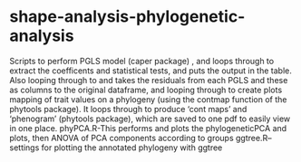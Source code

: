 # shape-analysis-phylogenetic-analysis

Scripts to perform PGLS model (caper package) , and loops through to extract the coefficents and statistical tests, and puts the output in the table.
Also looping through to and takes the residuals from each PGLS and these as columns to the original dataframe, and
looping through to create plots mapping of trait values on a phylogeny (using the contmap function of the phytools package). It loops through to produce ‘cont maps’ and ‘phenogram’ (phytools package), which are saved to one pdf to easily view in one place.
phyPCA.R-This performs and plots the phylogeneticPCA and plots, then ANOVA of PCA components according to groups
ggtree.R– settings for plotting the annotated phylogeny with ggtree
